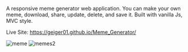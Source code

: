 A responsive meme generator web application.
You can make your own meme, download, share, update, delete, and save it.
Built with vanilla Js, MVC style.

Live Site: https://geiger01.github.io/Meme_Generator/

![meme](https://user-images.githubusercontent.com/78149229/129354921-442e3230-4f18-43de-a278-27516bd2de79.png)
![memes2](https://user-images.githubusercontent.com/78149229/129354929-ce6c9b2d-e273-40f2-82f4-ce789a9fb928.png)

